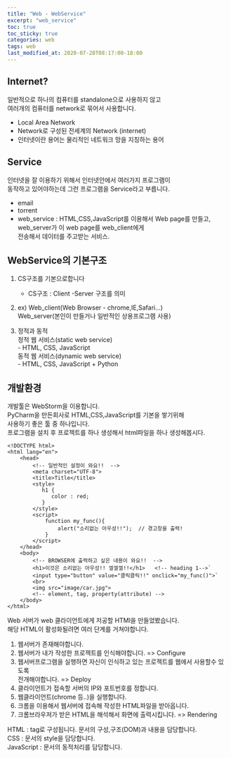 ```yaml
---
title: "Web - WebService"
excerpt: "web_service"
toc: true
toc_sticky: true
categories: web
tags: web
last_modified_at: 2020-07-28T08:17:00-18:00
---
```

## Internet?
일반적으로 하나의 컴퓨터를 standalone으로 사용하지 않고  
여러개의 컴퓨터를 network로 묶어서 사용합니다.
- Local Area Network  
- Network로 구성된 전세계의 Network (internet)  
- 인터넷이란 용어는 물리적인 네트워크 망을 지칭하는 용어  


## Service
인터넷을 잘 이용하기 위해서 인터넷안에서 여러가지 프로그램이  
동작하고 있어야하는데 그런  프로그램을 Service라고 부릅니다.  
- email  
- torrent  
- web_service : HTML,CSS,JavaScript를 이용해서 Web page를 만들고,  
		web_server가 이 web page를 web_client에게  
		전송해서 데이터를 주고받는 서비스.  

## WebService의 기본구조  
1. CS구조를 기본으로합니다
	- CS구조 : Client -Server 구조를 의미
1. ex) Web_client(Web Browser - chrome,IE,Safari...)  
	Web_server(본인이 만들거나 일반적인 상용프로그램 사용)  
  
1. 정적과 동적  
	정적 웹 서비스(static web service)  
		- HTML, CSS, JavaScript  
	동적 웹 서비스(dynamic web service)  
		- HTML, CSS, JavaScript + Python  
		
## 개발환경  
개발툴은 WebStorm을 이용합니다.  
PyCharm을 만든회사로 HTML,CSS,JavaScript를 기본을 쌓기위해  
사용하기 좋은 툴 중 하나입니다.  
프로그램을 설치 후 프로젝트를 하나 생성해서 html파일을 하나 생성해봅시다.  

```
<!DOCTYPE html>
<html lang="en">
    <head>
        <!-- 일반적인 설정이 와요!!  -->
        <meta charset="UTF-8">
        <title>Title</title>
        <style>
           h1 {
              color : red;
           }
        </style>
        <script>
            function my_func(){
                alert("소리없는 아우성!!");  // 경고창을 출력!
            }
        </script>
    </head>
    <body>
        <!-- BROWSER에 출력하고 싶은 내용이 와요!!  -->
        <h1>이것은 소리없는 아우성!! 껄껄껄!!</h1>   <!-- heading 1-->`
        <input type="button" value="클릭클릭!!" onclick="my_func()">`
        <br>
        <img src="image/car.jpg">
        <!-- element, tag, property(attribute) -->
    </body>
</html>
```  

Web 서버가 web 클라이언트에게 저공할 HTMl을 만들었봤습니다.  
해당 HTML이 활성화될려면 여러 단계를 거쳐야합니다.  
1. 웹서버가 존재해야합니다.  
1. 웹서버가 내가 작성한 프로젝트를 인식해야합니다. => Configure  
1. 웹서버프로그램을 실행하면 자신이 인식하고 있는 프로젝트를 웹에서 사용할수 있도록  
	전개해야합니다. => Deploy
1. 클라이언트가 접속할 서버의 IP와 포트번호를 정합니다.  
1. 웹클라이언트(chrome 등..)을 실행합니다.  
1. 크롬을 이용해서 웹서버에 접속해 작성한 HTML파일을 받아옵니다.  
1. 크롬브라우져가 받은 HTML을 해석해서 화면에 출력시킵니다. => Rendering  

HTML : tag로 구성됩니다. 문서의 구성,구조(DOM)과 내용을 담당합니다.  
CSS : 문서의 style을 담당합니다.  
JavaScript : 문서의 동적처리를 담당합니다.  

